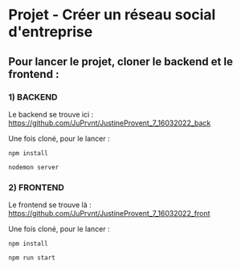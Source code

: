 # Projet - Créer un réseau social d'entreprise

## Pour lancer le projet, cloner le backend et le frontend :

### 1) BACKEND

Le backend se trouve ici : https://github.com/JuPrvnt/JustineProvent_7_16032022_back

Une fois cloné, pour le lancer :

```
npm install

nodemon server
```

### 2) FRONTEND

Le frontend se trouve là : https://github.com/JuPrvnt/JustineProvent_7_16032022_front

Une fois cloné, pour le lancer :

```
npm install

npm run start
```

